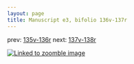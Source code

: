 ```yaml
---
layout: page
title: Manuscript e3, bifolio 136v-137r
---
```


prev: [135v-136r](../135v-136r/) next: [137v-138r](../137v-138r/)



[![Linked to zoomble image](http://www.homermultitext.org/iipsrv?IIIF=/project/homer/pyramidal/deepzoom/hmt/e3bifolio/v1/E3_136v_137r.tif/full/2000,/0/default.jpg)](http://www.homermultitext.org/ict2/?urn=urn:cite2:hmt:e3bifolio.v1:E3_136v_137r)

